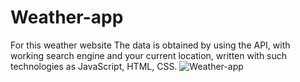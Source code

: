 # Weather-app
For this weather website The data is obtained by using the API, with working search engine and your current location, written with such technologies as JavaScript, HTML, CSS.
![Weather-app](https://user-images.githubusercontent.com/27889651/213174823-16050a41-c665-473d-91bb-44f2a9fcf0d8.jpeg)
